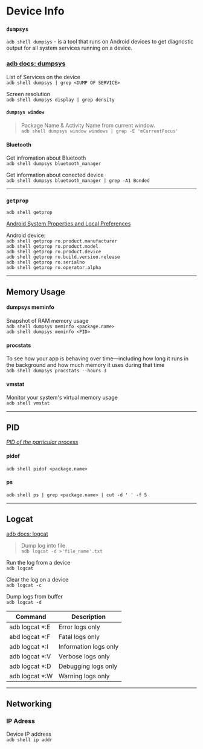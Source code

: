 # Device Info

### `dumpsys` 

`adb shell dumpsys` - is a tool that runs on Android devices to get diagnostic output for all system services running on a device.

### [adb docs: dumpsys](https://developer.android.com/studio/command-line/dumpsys)

List of Services on the device <br> 
`adb shell dumpsys | grep <DUMP OF SERVICE>`

Screen resolution <br> 
`adb shell dumpsys display | grep density`

#### `dumpsys window`

> Package Name & Activity Name from current window. <br>
`adb shell dumpsys window windows | grep -E 'mCurrentFocus'`

#### Bluetooth

Get infromation about Bluetooth <br> 
`adb shell dumpsys bluetooth_manager`

Get information about conected device <br>
`adb shell dumpsys bluetooth_manager | grep -A1 Bonded`

***

### `getprop`

`adb shell getprop`

[Android System Properties and Local Preferences](https://developer.oculus.com/documentation/mobilesdk/1.0.3/concepts/mobile-localprefs/)

Android device: <br>
`adb shell getprop ro.product.manufacturer` <br>
`adb shell getprop ro.product.model` <br> 
`adb shell getprop ro.product.device` <br>
`adb shell getprop ro.build.version.release` <br> 
`adb shell getprop ro.serialno` <br>
`adb shell getprop ro.operator.alpha`

***

## Memory Usage

#### dumpsys meminfo
Snapshot of RAM memory usage <br>
`adb shell dumpsys meminfo <package.name>` <br>
`adb shell dumpsys meminfo <PID>`

#### procstats
To see how your app is behaving over time—including how long it runs in the background and how much memory it uses during that time<br>
`adb shell dumpsys procstats --hours 3`

#### vmstat
Monitor your system's virtual memory usage<br>
`adb shell vmstat`

***

## PID

[_PID of the particular process_](https://stackoverflow.com/questions/21319883/adb-find-pid-from-the-adb-shell)

#### pidof

`adb shell pidof <package.name>`

#### ps

`adb shell ps | grep <package.name> | cut -d ' ' -f 5`

***

## Logcat

[adb docs: logcat](https://developer.android.com/studio/command-line/logcat)

> Dump log into file <br>
`adb logcat -d >'file_name'.txt`

Run the log from a device <br>
`adb logcat`

Clear the log on a device <br>
`adb logcat -c`

Dump logs from buffer <br>
`adb logcat -d`

| Command | Description |
| ------ | ------ |
| adb logcat *:E | Error logs only |
| abd logcat *:F | Fatal logs only |
| adb logcat *:I | Information logs only |
| adb logcat *:V | Verbose logs only |
| adb logcat *:D | Debugging logs only |
| adb logcat *:W | Warning logs only |

***

## Networking

### IP Adress

Device IP address <br>
`adb shell ip addr`